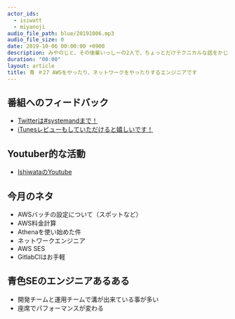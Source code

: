 ```yaml
---
actor_ids:
  - isiwatt
  - miyanoji
audio_file_path: blue/20191006.mp3
audio_file_size: 0
date: 2019-10-06 00:00:00 +0900
description: みやのじと、その後輩いっしーの2人で、ちょっとだけテクニカルな話をかじっちゃおう！という趣旨で始めた、systemand.onlineのサブチャンネル青です。
duration: "00:00"
layout: article
title: 青 ＃27 AWSをやったり、ネットワークをやったりするエンジニアです
---
```

## 番組へのフィードバック
* [Twitterは#systemandまで！](https://twitter.com/search?q=%23systemand)
* [iTunesレビューもしていただけると嬉しいです！](https://itunes.apple.com/jp/podcast/systemand-online/id1205168408?mt=2)

## Youtuber的な活動
* [IshiwataのYoutube](https://www.youtube.com/channel/UC0dN6GcdwpQA-WdSfI2tmZQ)

## 今月のネタ
* AWSバッチの設定について（スポットなど）
* AWS料金計算
* Athenaを使い始めた件
* ネットワークエンジニア
* AWS SES
* GitlabCIはお手軽

## 青色SEのエンジニアあるある
* 開発チームと運用チームで溝が出来ている事が多い
* 座席でパフォーマンスが変わる
